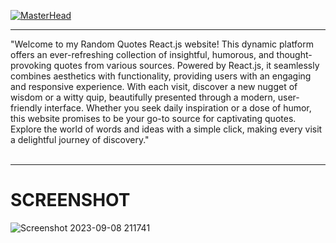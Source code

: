 [![MasterHead](https://miro.medium.com/v2/resize:fit:720/1*a-HMmQFQNC76zCZBZfFgJg.gif)](https://matias.ma/nsfw/)
<br>
<hr>
"Welcome to my Random Quotes React.js website! This dynamic platform offers an ever-refreshing collection of insightful, humorous, and thought-provoking quotes from various sources. Powered by React.js, it seamlessly combines aesthetics with functionality, providing users with an engaging and responsive experience. With each visit, discover a new nugget of wisdom or a witty quip, beautifully presented through a modern, user-friendly interface. Whether you seek daily inspiration or a dose of humor, this website promises to be your go-to source for captivating quotes. Explore the world of words and ideas with a simple click, making every visit a delightful journey of discovery."<br><br>
<hr>
<h1>SCREENSHOT</h1>

![Screenshot 2023-09-08 211741](https://github.com/XERXES-OG/QUOTATION_APP/assets/95545385/c2f44b98-3a91-44e9-9b35-62ddd28d739f)
